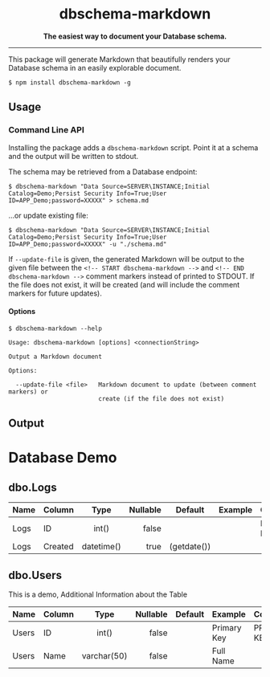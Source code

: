 <div align="center">

# dbschema-markdown

**The easiest way to document your Database schema.**


</div>

---

This package will generate Markdown that beautifully renders your Database schema
in an easily explorable document.


```console
$ npm install dbschema-markdown -g
```

## Usage

### Command Line API

Installing the package adds a `dbschema-markdown` script. Point it at a schema
and the output will be written to stdout.

The schema may be retrieved from a Database endpoint:

```console
$ dbschema-markdown "Data Source=SERVER\INSTANCE;Initial Catalog=Demo;Persist Security Info=True;User ID=APP_Demo;password=XXXXX" > schema.md
```

…or update existing file:

```console
$ dbschema-markdown "Data Source=SERVER\INSTANCE;Initial Catalog=Demo;Persist Security Info=True;User ID=APP_Demo;password=XXXXX" -u "./schema.md"
```

If `--update-file` is given, the generated Markdown will be output to the given
file between the `<!-- START dbschema-markdown -->` and `<!-- END dbschema-markdown -->`
comment markers instead of printed to STDOUT. If the file does not exist, it
will be created (and will include the comment markers for future updates).

#### Options

```console
$ dbschema-markdown --help

Usage: dbschema-markdown [options] <connectionString>

Output a Markdown document 

Options:

  --update-file <file>   Markdown document to update (between comment markers) or
                         create (if the file does not exist)
```


## Output


<!-- START dbSchema-markdown -->

# Database **Demo**

## dbo.Logs
      
| Name | Column | Type | Nullable | Default | Example | Comments    |
|------|--------|:------------:|---------:|---------|---------|-------------|
| Logs | ID  | int() | false |  |  | PRIMARY KEY |
| Logs | Created  | datetime() | true | (getdate()) |  |  |
## dbo.Users
This is a demo, Additional Information about the Table 

| Name | Column | Type | Nullable | Default | Example | Comments    |
|------|--------|:------------:|---------:|---------|---------|-------------|
| Users | ID  | int() | false |  | Primary Key | PRIMARY KEY |
| Users | Name  | varchar(50) | false |  | Full Name |  |

<!-- END dbSchema-markdown -->


[example]: https://github.com/exogen/graphbrainz/blob/master/docs/types.md
[graphbrainz]: https://github.com/exogen/graphbrainz
